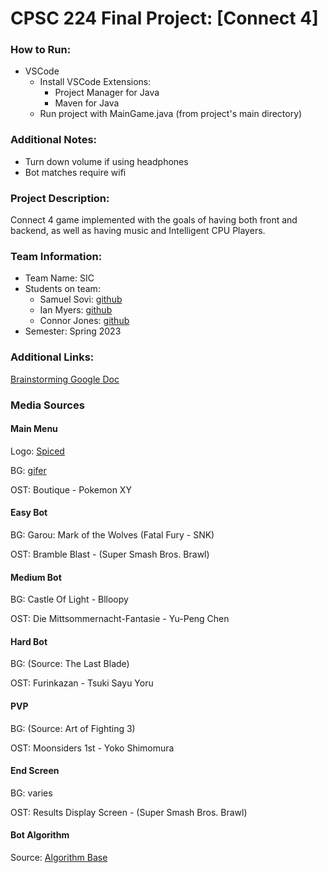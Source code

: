 # CPSC 224 Final Project: [Connect 4]

### How to Run:
- VSCode
  - Install VSCode Extensions:
    - Project Manager for Java
    - Maven for Java
  - Run project with MainGame.java (from project's main directory)

### Additional Notes:
- Turn down volume if using headphones
- Bot matches require wifi

### Project Description:
Connect 4 game implemented with the goals of having both front and backend, as well as having music and Intelligent CPU Players.

### Team Information:

- Team Name: SIC
- Students on team:
  - Samuel Sovi: [github](https://github.com/samps7)
  - Ian Myers: [github](https://github.com/imyers236)
  - Connor Jones: [github](https://github.com/Aldriik0)
- Semester: Spring 2023


### Additional Links:
[Brainstorming Google Doc](https://docs.google.com/document/d/19ZvKSF1ZGHA5aLDBdh-LnNyBYw2V33tKHoeipztha50/edit?usp=sharing)

### Media Sources

#### Main Menu

Logo: [Spiced](https://connect-4-game.vercel.app/)

BG: [gifer](https://gifer.com/en/TphJ)

OST: Boutique - Pokemon XY


#### Easy Bot

BG: Garou: Mark of the Wolves (Fatal Fury - SNK)

OST: Bramble Blast - (Super Smash Bros. Brawl)


#### Medium Bot

BG: Castle Of Light - Blloopy

OST: Die Mittsommernacht-Fantasie - Yu-Peng Chen


#### Hard Bot

BG: (Source: The Last Blade)

OST: Furinkazan - Tsuki Sayu Yoru


#### PVP

BG: (Source: Art of Fighting 3)

OST: Moonsiders 1st - Yoko Shimomura


#### End Screen

BG: varies

OST: Results Display Screen - (Super Smash Bros. Brawl)

#### Bot Algorithm

Source: [Algorithm Base](https://connect4.gamesolver.org/)



